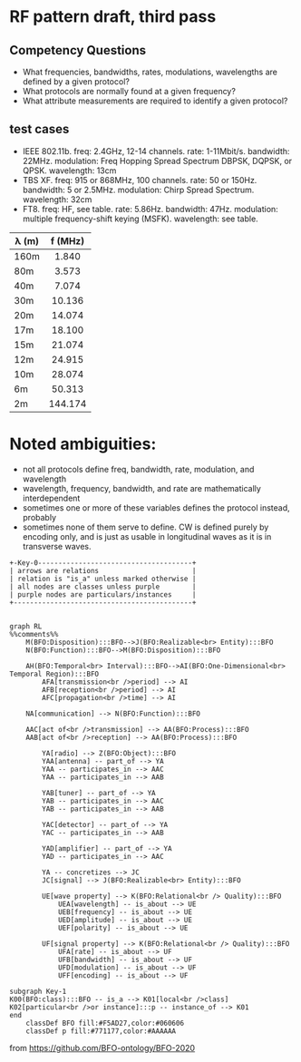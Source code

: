 # RF pattern draft, third pass
## Competency Questions
 - What frequencies, bandwidths, rates, modulations, wavelengths are defined by a given protocol?
 - What protocols are normally found at a given frequency?
 - What attribute measurements are required to identify a given protocol?

## test cases
 - IEEE 802.11b. freq: 2.4GHz, 12-14 channels. rate: 1-11Mbit/s. bandwidth: 22MHz. modulation: Freq Hopping Spread Spectrum DBPSK, DQPSK, or QPSK. wavelength: 13cm
 - TBS XF. freq: 915 or 868MHz, 100 channels. rate: 50 or 150Hz. bandwidth: 5 or 2.5MHz. modulation: Chirp Spread Spectrum. wavelength: 32cm 
 - FT8. freq: HF, see table. rate: 5.86Hz. bandwidth: 47Hz. modulation: multiple frequency-shift keying (MSFK). wavelength: see table.

| λ (m) | f (MHz) |
|-------|:-------:|
| 160m  | 1.840   |
| 80m   | 3.573   |
| 40m   | 7.074   |
| 30m   | 10.136  |
| 20m   | 14.074  |
| 17m   | 18.100  |
| 15m   | 21.074  |
| 12m   | 24.915  |
| 10m   | 28.074  |
| 6m    | 50.313  |
| 2m    | 144.174 |

# Noted ambiguities:
 - not all protocols define freq, bandwidth, rate, modulation, and wavelength
 - wavelength, frequency, bandwidth, and rate are mathematically interdependent
 - sometimes one or more of these variables defines the protocol instead, probably
 - sometimes none of them serve to define. CW is defined purely by encoding only, and is just as usable in longitudinal waves as it is in transverse waves.
```
+-Key-0--------------------------------------+
| arrows are relations                       |
| relation is "is_a" unless marked otherwise |
| all nodes are classes unless purple        |
| purple nodes are particulars/instances     |
+--------------------------------------------+
```
```mermaid

graph RL
%%comments%%
	M(BFO:Disposition):::BFO-->J(BFO:Realizable<br> Entity):::BFO
	N(BFO:Function):::BFO-->M(BFO:Disposition):::BFO

	AH(BFO:Temporal<br> Interval):::BFO-->AI(BFO:One-Dimensional<br> Temporal Region):::BFO
		AFA[transmission<br />period] --> AI
		AFB[reception<br />period] --> AI
		AFC[propagation<br />time] --> AI
		
	NA[communication] --> N(BFO:Function):::BFO
	        
	AAC[act of<br />transmission] --> AA(BFO:Process):::BFO
	AAB[act of<br />reception] --> AA(BFO:Process):::BFO

    	YA[radio] --> Z(BFO:Object):::BFO
		YAA[antenna] -- part_of --> YA
		YAA -- participates_in --> AAC
		YAA -- participates_in --> AAB

		YAB[tuner] -- part_of --> YA
		YAB -- participates_in --> AAC
		YAB -- participates_in --> AAB

		YAC[detector] -- part_of --> YA
		YAC -- participates_in --> AAB

		YAD[amplifier] -- part_of --> YA
		YAD -- participates_in --> AAC
		
		YA -- concretizes --> JC
		JC[signal] --> J(BFO:Realizable<br> Entity):::BFO
    	
		UE[wave property] --> K(BFO:Relational<br /> Quality):::BFO
			UEA[wavelength] -- is_about --> UE
			UEB[frequency] -- is_about --> UE
			UED[amplitude] -- is_about --> UE
			UEF[polarity] -- is_about --> UE

		UF[signal property] --> K(BFO:Relational<br /> Quality):::BFO
			UFA[rate] -- is_about --> UF
			UFB[bandwidth] -- is_about --> UF
			UFD[modulation] -- is_about --> UF
			UFF[encoding] -- is_about --> UF

subgraph Key-1
K00(BFO:class):::BFO -- is_a --> K01[local<br />class]
K02[particular<br />or instance]:::p -- instance_of --> K01
end
    classDef BFO fill:#F5AD27,color:#060606
    classDef p fill:#771177,color:#AAAAAA

```
from https://github.com/BFO-ontology/BFO-2020
